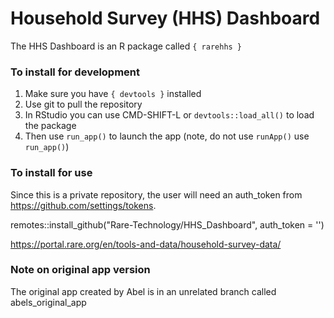 # Household Survey (HHS) Dashboard

The HHS Dashboard is an R package called `{ rarehhs }`

### To install for development

1. Make sure you have `{ devtools }` installed
2. Use git to pull the repository
3. In RStudio you can use CMD-SHIFT-L or `devtools::load_all()` to load the package
4. Then use `run_app()` to launch the app (note, do not use `runApp()` use `run_app()`)


### To install for use

Since this is a private repository, the user will need an auth_token from https://github.com/settings/tokens.

remotes::install_github("Rare-Technology/HHS_Dashboard", auth_token = '')

https://portal.rare.org/en/tools-and-data/household-survey-data/

### Note on original app version

The original app created by Abel is in an unrelated branch called abels_original_app
